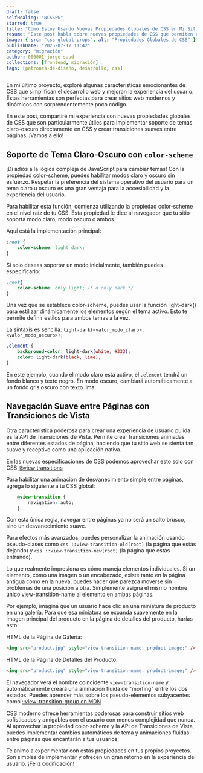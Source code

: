 ```yaml
---
draft: false
selfHealing: "NCSSPG"
starred: true
title: "Cómo Estoy Usando Nuevas Propiedades Globales de CSS en Mi Sitio Web y Algunos Ejemplos"
resume: "Este post habla sobre nuevas propiedades de CSS que permiten crear una excelente experiencia de usuario con pasos simples."
image: { src: "css-global-props", alt: "Propiedades Globales de CSS" }
publishDate: "2025-07-17 11:42"
category: "migración"
author: 000001-jorge-saud
collections: [frontend, migración]
tags: [patrones-de-diseño, desarrollo, css]
---
```


En mi último proyecto, exploré algunas características emocionantes de CSS que simplifican el desarrollo web y mejoran la experiencia del usuario. Estas herramientas son perfectas para crear sitios web modernos y dinámicos con sorprendentemente poco código.

En este post, compartiré mi experiencia con nuevas propiedades globales de CSS que son particularmente útiles para implementar soporte de temas claro-oscuro directamente en CSS y crear transiciones suaves entre páginas. ¡Vamos a ello!


## Soporte de Tema Claro-Oscuro con ```color-scheme```

¡Di adiós a la lógica compleja de JavaScript para cambiar temas! Con la propiedad [color-scheme](https://developer.mozilla.org/en-US/docs/Web/CSS/color-scheme), puedes habilitar modos claro y oscuro sin esfuerzo. Respetar la preferencia del sistema operativo del usuario para un tema claro u oscuro es una gran ventaja para la accesibilidad y la experiencia del usuario.

Para habilitar esta función, comienza utilizando la propiedad color-scheme en el nivel raíz de tu CSS. Esta propiedad le dice al navegador que tu sitio soporta modo claro, modo oscuro o ambos.

Aquí está la implementación principal:

```css
:root {
    color-scheme: light dark;
}
``` 
Si solo deseas soportar un modo inicialmente, también puedes especificarlo:

```css
:root{
    color-scheme: only light; /* o only dark */
}
``` 


Una vez que se establece color-scheme, puedes usar la función light-dark() para estilizar dinámicamente los elementos según el tema activo. Esto te permite definir estilos para ambos temas a la vez.

La sintaxis es sencilla: ```light-dark(<valor_modo_claro>, <valor_modo_oscuro>);```

```css
.element {
    background-color: light-dark(white, #333);
    color: light-dark(black, lime);
}
```

En este ejemplo, cuando el modo claro está activo, el ```.element``` tendrá un fondo blanco y texto negro. En modo oscuro, cambiará automáticamente a un fondo gris oscuro con texto lima.



## Navegación Suave entre Páginas con Transiciones de Vista

Otra característica poderosa para crear una experiencia de usuario pulida es la API de Transiciones de Vista. Permite crear transiciones animadas entre diferentes estados de página, haciendo que tu sitio web se sienta tan suave y receptivo como una aplicación nativa.

En las nuevas especificaciones de CSS podemos aprovechar esto solo con CSS [@view transitions](https://developer.mozilla.org/en-US/docs/Web/CSS/@view-transition)

Para habilitar una animación de desvanecimiento simple entre páginas, agrega lo siguiente a tu CSS global:

```css
    @view-transition {
        navigation: auto;
    }
```

Con esta única regla, navegar entre páginas ya no será un salto brusco, sino un desvanecimiento suave.

Para efectos más avanzados, puedes personalizar la animación usando pseudo-clases como ```css ::view-transition-old(root)``` (la página que estás dejando) y ```css ::view-transition-new(root)``` (la página que estás entrando).

Lo que realmente impresiona es cómo maneja elementos individuales. Si un elemento, como una imagen o un encabezado, existe tanto en la página antigua como en la nueva, puedes hacer que parezca moverse sin problemas de una posición a otra. Simplemente asigna el mismo nombre único view-transition-name al elemento en ambas páginas.

Por ejemplo, imagina que un usuario hace clic en una miniatura de producto en una galería. Para que esa miniatura se expanda suavemente en la imagen principal del producto en la página de detalles del producto, harías esto:

HTML de la Página de Galería:

```html
<img src="product.jpg" style="view-transition-name: product-image;" />
```

HTML de la Página de Detalles del Producto:

```html
<img src="product.jpg" style="view-transition-name: product-image;" />
```
El navegador verá el nombre coincidente ```view-transition-name``` y automáticamente creará una animación fluida de "morfing" entre los dos estados. Puedes aprender más sobre los pseudo-elementos subyacentes como [::view-transition-group en MDN](https://developer.mozilla.org/en-US/docs/Web/CSS/::view-transition-group) .


CSS moderno ofrece herramientas poderosas para construir sitios web sofisticados y amigables con el usuario con menos complejidad que nunca. Al aprovechar la propiedad color-scheme y la API de Transiciones de Vista, puedes implementar cambios automáticos de tema y animaciones fluidas entre páginas que encantarán a tus usuarios.

Te animo a experimentar con estas propiedades en tus propios proyectos. Son simples de implementar y ofrecen un gran retorno en la experiencia del usuario. ¡Feliz codificación!